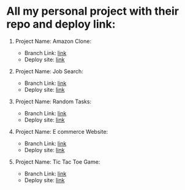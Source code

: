 # All my personal project with their repo and deploy link:

1. Project Name:  Amazon Clone:
    - Branch Link:  [link](https://github.com/ansulagrawal/projects/tree/amazone-clone)
    - Deploy site: [link](https://ansulagrawal-amazon-clone.netlify.app/)

2. Project Name:  Job Search:
    - Branch Link:  [link](https://github.com/ansulagrawal/projects/tree/job-search)
    - Deploy site: [link](https://ansulagrawal-job-search.netlify.app/)

3. Project Name:  Random Tasks:
    - Branch Link:  [link](https://github.com/ansulagrawal/projects/tree/random-tasks)
    - Deploy site: [link](https://ansulagrawal-random-tasks.netlify.app/)

4. Project Name:  E commerce Website:
    - Branch Link:  [link](https://github.com/ansulagrawal/projects/tree/e-commerce-website)
    - Deploy site: [link](https://ansulagrawal-e-commerce-website.netlify.app/)

4. Project Name: Tic Tac Toe Game:
    - Branch Link:  [link](https://github.com/ansulagrawal/projects/tree/tic-tac-toe-game)
    - Deploy site: [link](https://ansulagrawal-tic-tac-toe-game.netlify.app/)
